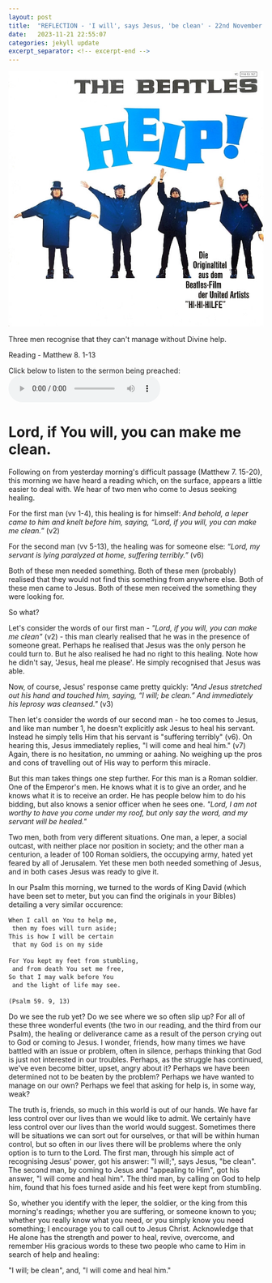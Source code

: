 ```yaml
---
layout: post
title:  "REFLECTION - 'I will', says Jesus, 'be clean' - 22nd November 2023 - University of Glasgow Memorial Chapel"
date:   2023-11-21 22:55:07
categories: jekyll update
excerpt_separator: <!-- excerpt-end -->
---
```


![The Beatles - Help!](/media/help.jpg)

<!-- excerpt-start -->
Three men recognise that they can't manage without Divine help.<!-- excerpt-end -->

Reading - Matthew 8. 1-13

Click below to listen to the sermon being preached:
<audio controls>
<source src="/media/help.mp3" type="audio/mpeg">
Your browser does not support the audio element.
</audio>

# Lord, if You will, you can make me clean.

Following on from yesterday morning's difficult passage (Matthew 7. 15-20), this morning we have heard a reading which, on the surface, appears a little easier to deal with. We hear of two men who come to Jesus seeking healing.

For the first man (vv 1-4), this healing is for himself: *And behold, a leper came to him and knelt before him, saying, “Lord, if you will, you can make me clean.”* (v2)

For the second man (vv 5-13), the healing was for someone else: *“Lord, my servant is lying paralyzed at home, suffering terribly.”* (v6)

Both of these men needed something. Both of these men (probably) realised that they would not find this something from anywhere else. Both of these men came to Jesus. Both of these men received the something they were looking for. 

So what?

Let's consider the words of our first man - *"Lord, if you will, you can make me clean"* (v2) - this man clearly realised that he was in the presence of someone great. Perhaps he realised that Jesus was the only person he could turn to. But he also realised he had no right to this healing. Note how he didn't say, 'Jesus, heal me please'. He simply recognised that Jesus was able.

Now, of course, Jesus' response came pretty quickly: *"And Jesus stretched out his hand and touched him, saying, “I will; be clean.” And immediately his leprosy was cleansed."* (v3)

Then let's consider the words of our second man - he too comes to Jesus, and like man number 1, he doesn't explicitly ask Jesus to heal his servant. Instead he simply tells Him that his servant is "suffering terribly" (v6). On hearing this, Jesus immediately replies, "I will come and heal him." (v7) Again, there is no hesitation, no umming or aahing. No weighing up the pros and cons of travelling out of His way to perform this miracle.

But this man takes things one step further. For this man is a Roman soldier. One of the Emperor's men. He knows what it is to give an order, and he knows what it is to receive an order. He has people below him to do his bidding, but also knows a senior officer when he sees one. *"Lord, I am not worthy to have you come under my roof, but only say the word, and my servant will be healed."*

Two men, both from very different situations. One man, a leper, a social outcast, with neither place nor position in society; and the other man a centurion, a leader of 100 Roman soldiers, the occupying army, hated yet feared by all of Jerusalem. Yet these men both needed something of Jesus, and in both cases Jesus was ready to give it.

In our Psalm this morning, we turned to the words of King David (which have been set to meter, but you can find the originals in your Bibles) detailing a very similar occurence:

	When I call on You to help me,
	 then my foes will turn aside;
	This is how I will be certain
	 that my God is on my side 

	For You kept my feet from stumbling,
	 and from death You set me free,
	So that I may walk before You
	 and the light of life may see.

	(Psalm 59. 9, 13)

Do we see the rub yet? Do we see where we so often slip up? For all of these three wonderful events (the two in our reading, and the third from our Psalm), the healing or deliverance came as a result of the person crying out to God or coming to Jesus. I wonder, friends, how many times we have battled with an issue or problem, often in silence, perhaps thinking that God is just not interested in our troubles. Perhaps, as the struggle has continued, we've even become bitter, upset, angry about it? Perhaps we have been determined not to be beaten by the problem? Perhaps we have wanted to manage on our own? Perhaps we feel that asking for help is, in some way, weak?

The truth is, friends, so much in this world is out of our hands. We have far less control over our lives than we would like to admit. We certainly have less control over our lives than the world would suggest. Sometimes there will be situations we can sort out for ourselves, or that will be within human control, but so often in our lives there will be problems where the only option is to turn to the Lord. The first man, through his simple act of recognising Jesus' power, got his answer: "I will;", says Jesus, "be clean". The second man, by coming to Jesus and "appealing to Him", got his answer, "I will come and heal him". The third man, by calling on God to help him, found that his foes turned aside and his feet were kept from stumbling.

So, whether you identify with the leper, the soldier, or the king from this morning's readings; whether you are suffering, or someone known to you; whether you really know what you need, or you simply know you need something; I encourage you to call out to Jesus Christ. Acknowledge that He alone has the strength and power to heal, revive, overcome, and remember His gracious words to these two people who came to Him in search of help and healing:

"I will; be clean", and, "I will come and heal him." 
